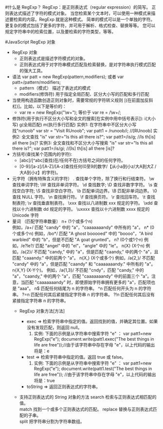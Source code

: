 #什么是 RegExp？ RegExp：是正则表达式（regular expression）的简写。
  正则表达式描述了字符的模式对象。
  当您检索某个文本时，可以使用一种模式来描述要检索的内容。RegExp 就是这种模式。
  简单的模式可以是一个单独的字符。
  更复杂的模式包括了更多的字符，并可用于解析、格式检查、替换等等。
  您可以规定字符串中的检索位置，以及要检索的字符类型，等等。

#JavaScript RegExp 对象
* RegExp 对象
  - 正则表达式是描述字符模式的对象。
  - 正则表达式用于对字符串模式匹配及检索替换，是对字符串执行模式匹配的强大工具。
* 语法
 var patt = new RegExp(pattern,modifiers);   或者   var patt=/pattern/modifiers;
  - pattern（模式） 描述了表达式的模式
  - modifiers(修饰符) 用于指定全局匹配、区分大小写的匹配和多行匹配
* 当使用构造函数创造正则对象时，需要常规的字符转义规则 [(在前面加反斜杠\)]。比如，以下是等价的：
  - var re = new RegExp("\\w+");  等价于   var re = /\w+/;
* 修饰符(用于执行不区分大小写和全文的搜索[在实例中用中括号表示]):     i(大小写)      g(全局匹配)      m(执行多行匹配)
    实例1: 在字符串中不区分大小写找"runoob"
      var str = "Visit RUnoob";
      var patt1 = /runoob/i; //[RUnoob]
    实例2: 全文查找 "is"
      var str="Is this all there is?";
      var patt1=/is/g; //Is th[is] all there [is]?
    实例3: 全文查找和不区分大小写搜索 "is"
      var str="Is this all there is?";
      var patt1=/is/gi; //[Is] th[is] all there [is]?
* 方括号(查找某个范围内的字符): 
  - [abc]/[^abc]查找(在/任何不在)方括号之间的任何字符。 
  - [0-9]/[a-z]/[A-Z]/[A-z]查找任何(0至9的数字/【从小a到小z/大A到大Z /大A到小z】的字符)。
* 元字符（拥有特殊含义的字符）
    .	  查找单个字符，除了换行和行结束符。
    \w	查找单词字符; \W 查找非单词字符。
    \d	查找数字;  \D 查找非数字字符。
    \s	查找空白字符; \S	查找非空白字符。
    \b	匹配单词边界。\B	匹配非单词边界。
    \0	查找 NULL 字符。
    \n	查找换行符。
    \f	查找换页符。
    \r	查找回车符。
    \t	查找制表符; \v	查找垂直制表符。
    \xxx	查找以八进制数 xxx 规定的字符。
    \xdd	查找以十六进制数 dd 规定的字符。
    \uxxxx	查找以十六进制数 xxxx 规定的 Unicode 字符
* 量词 （匹配字符串数量）
    n+	(1个或多个n)    
        例如，/a+/ 匹配 "candy" 中的 "a"，"caaaaaaandy" 中所有的 "a"。
    n*	(0个或多个n)
        例如，/bo*/ 匹配 "A ghost booooed" 中的 "boooo"，"A bird warbled" 中的 "b"，但是不匹配 "A goat grunted"。
    n?  (0个或1个n)
        例如，/e?le?/ 匹配 "angel" 中的 "el"，"angle" 中的 "le"。
    n{X}	(X个n)
        例如，/a{2}/ 不匹配 "candy," 中的 "a"，但是匹配 "caandy," 中的两个 "a"，且匹配 "caaandy." 中的前两个 "a"。
    n{X,}	(X个或多个)
        例如，/a{2,}/ 不匹配 "candy" 中的 "a"，但是匹配 "caandy" 和 "caaaaaaandy." 中所有的 "a"。
    n{X,Y} (X-Y个)。
        例如，/a{1,3}/ 不匹配 "cndy"，匹配 "candy," 中的 "a"，"caandy," 中的两个 "a"，匹配 "caaaaaaandy" 中的前面三个 "a"。注意，当匹配 "caaaaaaandy" 时，即使原始字符串拥有更多的 "a"，匹配项也是 "aaa"。
    n$	匹配任何结尾为 n 的字符串。
    ^n	匹配任何开头为 n 的字符串。
    ?=n	匹配任何其后紧接指定字符串 n 的字符串。
    ?!n	匹配任何其后没有紧接指定字符串 n 的字符串。
  * RegExp 对象方法[方法]
    - exec => 检索字符串中指定的值。返回找到的值，并确定其位置。如果没有发现匹配，则返回 null。
      1. 实例: 下面的示例是从字符串中搜索字符 "e" ：
          var patt1=new RegExp("e");
          document.write(patt1.exec("The best things in life are free"));//由于该字符串中存在字母 "e"，以上代码的输出将是：e
    - test => 检索字符串中指定的值。返回 true 或 false。
      1. 实例: 下面的示例是从字符串中搜索字符 "e" ：
          var patt1=new RegExp("e");
          document.write(patt1.test("The best things in life are free")); //由于该字符串中存在字母 "e"，以上代码的输出将是：true
    - toString => 返回正则表达式的字符串。

  * 支持正则表达式的 String 对象的方法
    search	   检索与正则表达式相匹配的值。	
    match	     找到一个或多个正则表达式的匹配。
    replace	   替换与正则表达式匹配的子串。	
    split	     把字符串分割为字符串数组。	